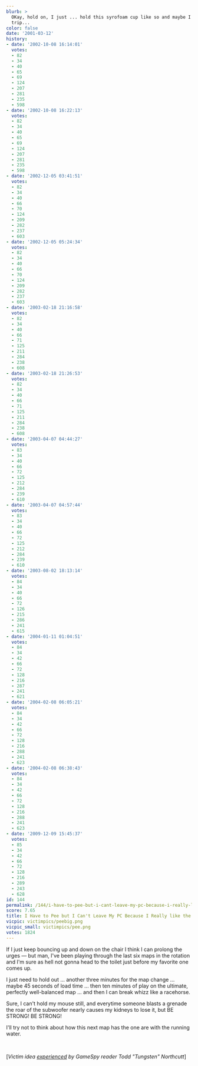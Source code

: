 ```yaml
---
blurb: >
  OKay, hold on, I just ... hold this syrofoam cup like so and maybe I can save the
  trip...
color: false
date: '2001-03-12'
history:
- date: '2002-10-08 16:14:01'
  votes:
  - 82
  - 34
  - 40
  - 65
  - 69
  - 124
  - 207
  - 281
  - 235
  - 598
- date: '2002-10-08 16:22:13'
  votes:
  - 82
  - 34
  - 40
  - 65
  - 69
  - 124
  - 207
  - 281
  - 235
  - 598
- date: '2002-12-05 03:41:51'
  votes:
  - 82
  - 34
  - 40
  - 66
  - 70
  - 124
  - 209
  - 282
  - 237
  - 603
- date: '2002-12-05 05:24:34'
  votes:
  - 82
  - 34
  - 40
  - 66
  - 70
  - 124
  - 209
  - 282
  - 237
  - 603
- date: '2003-02-18 21:16:58'
  votes:
  - 82
  - 34
  - 40
  - 66
  - 71
  - 125
  - 211
  - 284
  - 238
  - 608
- date: '2003-02-18 21:26:53'
  votes:
  - 82
  - 34
  - 40
  - 66
  - 71
  - 125
  - 211
  - 284
  - 238
  - 608
- date: '2003-04-07 04:44:27'
  votes:
  - 83
  - 34
  - 40
  - 66
  - 72
  - 125
  - 212
  - 284
  - 239
  - 610
- date: '2003-04-07 04:57:44'
  votes:
  - 83
  - 34
  - 40
  - 66
  - 72
  - 125
  - 212
  - 284
  - 239
  - 610
- date: '2003-08-02 18:13:14'
  votes:
  - 84
  - 34
  - 40
  - 66
  - 72
  - 126
  - 215
  - 286
  - 241
  - 615
- date: '2004-01-11 01:04:51'
  votes:
  - 84
  - 34
  - 42
  - 66
  - 72
  - 128
  - 216
  - 287
  - 241
  - 621
- date: '2004-02-08 06:05:21'
  votes:
  - 84
  - 34
  - 42
  - 66
  - 72
  - 128
  - 216
  - 288
  - 241
  - 623
- date: '2004-02-08 06:38:43'
  votes:
  - 84
  - 34
  - 42
  - 66
  - 72
  - 128
  - 216
  - 288
  - 241
  - 623
- date: '2009-12-09 15:45:37'
  votes:
  - 85
  - 34
  - 42
  - 66
  - 72
  - 128
  - 216
  - 289
  - 243
  - 628
id: 144
permalink: /144/i-have-to-pee-but-i-cant-leave-my-pc-because-i-really-like-the-next-map/
score: 7.65
title: I Have to Pee but I Can't Leave My PC Because I Really like the Next Map
vicpic: victimpics/peebig.png
vicpic_small: victimpics/pee.png
votes: 1824
---
```


If I just keep bouncing up and down on the chair I think I can prolong
the urges — but man, I've been playing through the last six maps in the
rotation and I'm sure as hell not gonna head to the toilet just before
my favorite one comes up.

I just need to hold out ... another three minutes for the map change ...
maybe 45 seconds of load time ... then ten minutes of play on the
ultimate, perfectly well-balanced map ... and then I can break whizz
like a racehorse.

Sure, I can't hold my mouse still, and everytime someone blasts a
grenade the roar of the subwoofer nearly causes my kidneys to lose it,
but BE STRONG! BE STRONG!

I'll try not to think about how this next map has the one are with the
running water.

&nbsp;

\[*Victim idea [experienced](mailto:feedback@gamespy.com) by GameSpy
reader Todd "Tungsten" Northcutt*\]